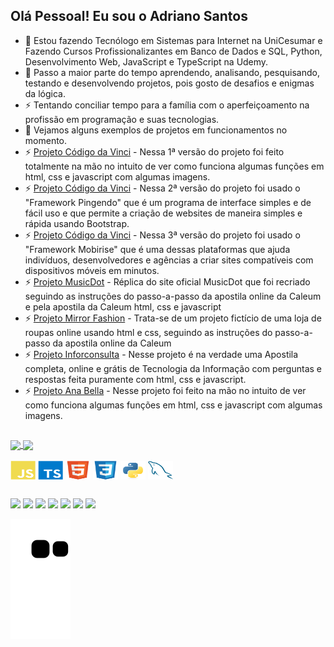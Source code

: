 ## Olá Pessoal! Eu sou o Adriano Santos

- 🔭 Estou fazendo Tecnólogo em Sistemas para Internet na UniCesumar e Fazendo Cursos Profissionalizantes em Banco de Dados e SQL, Python, Desenvolvimento Web, JavaScript e TypeScript na Udemy.
- 🌱 Passo a maior parte do tempo aprendendo, analisando, pesquisando, testando e desenvolvendo projetos, pois gosto de desafios e enigmas da lógica.
- ⚡ Tentando conciliar tempo para a família com o aperfeiçoamento na profissão em programação e suas tecnologias.
- 🌱 Vejamos alguns exemplos de projetos em funcionamentos no momento.
- ⚡ <a href="https://adriano1976.github.io/projeto-codigo-da-vinci-01/" target="_blank">Projeto Código da Vinci</a> - Nessa 1ª versão do projeto foi feito totalmente na mão no intuito de ver como funciona algumas funções em html, css e javascript com algumas imagens. 
- ⚡ <a href="https://adriano1976.github.io/projeto-codigo-da-vinci-V2/index.html" target="_blank">Projeto Código da Vinci</a> - Nessa 2ª versão do projeto foi usado o "Framework Pingendo" que é um programa de interface simples e de fácil uso e que permite a criação de websites de maneira simples e rápida usando Bootstrap.
- ⚡ <a href="https://adriano1976.github.io/projeto-codigo-da-vinci-V3/" target="_blank">Projeto Código da Vinci</a> - Nessa 3ª versão do projeto foi usado o "Framework Mobirise" que é uma dessas plataformas que ajuda indivíduos, desenvolvedores e agências a criar sites compatíveis com dispositivos móveis em minutos.
- ⚡ <a href="https://adriano1976.github.io/projeto-musicdot/" target="_blank">Projeto MusicDot</a> - Réplica do site oficial MusicDot que foi recriado seguindo as instruções do passo-a-passo da apostila online da Caleum e pela apostila da Caleum html, css e javascript
- ⚡ <a href="https://adriano1976.github.io/projeto-mirror-fashion/" target="_blank">Projeto Mirror Fashion</a> - Trata-se de um projeto fictício de uma loja de roupas online usando html e css, seguindo as instruções do passo-a-passo da apostila online da Caleum 
- ⚡ <a href="https://j4rh3crposyv9h8zpcii0q.on.drv.tw/Inforconsulta/root/" target="_blank">Projeto Inforconsulta</a> - Nesse projeto é na verdade uma Apostila completa, online e grátis de Tecnologia da Informação com perguntas e respostas feita puramente com html, css e javascript.
- ⚡ <a href="https://adriano1976.github.io/projeto-ana-bella/" target="_blank">Projeto Ana Bella</a> - Nesse projeto foi feito na mão no intuito de ver como funciona algumas funções em html, css e javascript com algumas imagens.

##

 <div>
  <a href="https://github.com/Adriano1976">
   <img align='center' height="170em" src="https://github-readme-stats.vercel.app/api?username=Adriano1976&show_icons=true&theme=dracula&include_all_commits=true&count_private=true"/>
   <img align='center' height="170em" src="https://github-readme-stats.vercel.app/api/top-langs/?username=Adriano1976&layout=compact&langs_count=7&theme=dracula"/>
  </a>  
 
</div>  
<div style="display: inline_block"><br>
  <img align="center" alt="Rafa-Js" height="30" width="40" src="https://raw.githubusercontent.com/devicons/devicon/master/icons/javascript/javascript-plain.svg">
  <img align="center" alt="Rafa-Ts" height="30" width="40" src="https://raw.githubusercontent.com/devicons/devicon/master/icons/typescript/typescript-plain.svg">
  <img align="center" alt="Rafa-HTML" height="30" width="40" src="https://raw.githubusercontent.com/devicons/devicon/master/icons/html5/html5-original.svg">
  <img align="center" alt="Rafa-CSS" height="30" width="40" src="https://raw.githubusercontent.com/devicons/devicon/master/icons/css3/css3-original.svg">
  <img align="center" alt="Rafa-Python" height="30" width="40" src="https://raw.githubusercontent.com/devicons/devicon/master/icons/python/python-original.svg">
  <img align="center" alt="Rafa-mysql" height="30" width="40" src="https://raw.githubusercontent.com/devicons/devicon/master/icons/mysql/mysql-original.svg"> 
</div>
  
 ##
  
<div>   
  <a href="https://www.instagram.com/adrianoempreendedor" target="_blank"><img src="https://img.shields.io/badge/-Instagram-%23E4405F?style=for-the-badge&logo=instagram&logoColor=white" target="_blank"></a> 
  <a href = "mailto:adrianosantos.git@gmail.com"><img src="https://img.shields.io/badge/Gmail-D14836?style=for-the-badge&logo=gmail&logoColor=white" target="_blank"></a>
  <a href="https://www.linkedin.com/in/adriradiologista/" target="_blank"><img src="https://img.shields.io/badge/-LinkedIn-%230077B5?style=for-the-badge&logo=linkedin&logoColor=white" target="_blank"></a>    
  <a href="https://www.facebook.com/adriradiologista/" target="_blank"><img src="https://img.shields.io/badge/Facebook-1877F2?style=for-the-badge&logo=facebook&logoColor=white" target="_blank"></a>
  <a href="https://twitter.com/aquivocetem" target="_blank"><img src="https://img.shields.io/badge/Twitter-1DA1F2?style=for-the-badge&logo=twitter&logoColor=white" target="_blank"></a> 
  <a href="https://t.me/adrianosantos_git" target="_blank"><img src="https://img.shields.io/badge/Telegram-2CA5E0?style=for-the-badge&logo=telegram&logoColor=white" target="_blank"></a> 
  <a href="http://api.whatsapp.com/send?phone=79998960414" target="_blank"><img src="https://img.shields.io/badge/WhatsApp-25D366?style=for-the-badge&logo=whatsapp&logoColor=white" target="_blank"></a>    
 
 ![Snake animation](https://github.com/Adriano1976/Adriano1976/blob/output/github-contribution-grid-snake.svg) 
 
</div>

